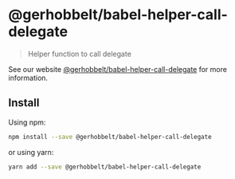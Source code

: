 # @gerhobbelt/babel-helper-call-delegate

> Helper function to call delegate

See our website [@gerhobbelt/babel-helper-call-delegate](https://new.babeljs.io/docs/en/next/babel-helper-call-delegate.html) for more information.

## Install

Using npm:

```sh
npm install --save @gerhobbelt/babel-helper-call-delegate
```

or using yarn:

```sh
yarn add --save @gerhobbelt/babel-helper-call-delegate
```
